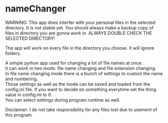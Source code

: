 # nameChanger
WARNING: This app does interfer with your personal files in the selected directory. It is not stable yet. You should always make a backup copy of files in directory you are gonna work in. 
  ALWAYS DOUBLE CHECK THE SELECTED DIRECTORY!  
    
The app will work on every file in the directory you choose. It will ignore folders.  

A simple python app used for changing a lot of file names at once.  
It can work in two mods: file name changing and file extension changing.  
In file name changing mode there is a bunch of settings to custom the name and numbering.  
Those settings as well as the mode can be saved and loaded from the config.ini file. If you want to decide on something everytime set the thing value in config.ini to 0.  
You can select settings during program runtime as well.  
  
  
  
  
  
  
  
    
    
Disclaimer: I do not take responsibility for any files lost due to usement of this program.


